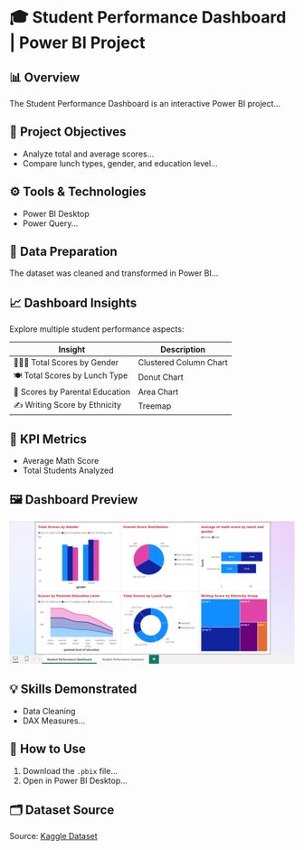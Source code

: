 # 🎓 Student Performance Dashboard | Power BI Project

## 📊 Overview
The Student Performance Dashboard is an interactive Power BI project...

## 🎯 Project Objectives
- Analyze total and average scores...
- Compare lunch types, gender, and education level...

## ⚙️ Tools & Technologies
- Power BI Desktop
- Power Query...

## 🧹 Data Preparation
The dataset was cleaned and transformed in Power BI...

## 📈 Dashboard Insights
Explore multiple student performance aspects:

| Insight | Description |
|--------|-------------|
| 🧑‍🤝‍🧑 Total Scores by Gender | Clustered Column Chart |
| 🍽️ Total Scores by Lunch Type | Donut Chart |
| 🏫 Scores by Parental Education | Area Chart |
| ✍️ Writing Score by Ethnicity | Treemap |

## 🧮 KPI Metrics
- Average Math Score
- Total Students Analyzed

## 🖼️ Dashboard Preview
![Dashboard](https://github.com/Salmaraafat/Students-Performance/blob/main/Visualization/Dashboard.png?raw=true)

## 💡 Skills Demonstrated
- Data Cleaning
- DAX Measures...

## 🚀 How to Use
1. Download the `.pbix` file...
2. Open in Power BI Desktop...

## 🗂️ Dataset Source
Source: [Kaggle Dataset](https://www.kaggle.com/datasets/spscientist/students-performance-in-exams)
